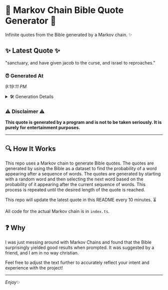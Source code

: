 # 📖 Markov Chain Bible Quote Generator 📖

Infinite quotes from the Bible generated by a Markov chain. ✨

## ✨ Latest Quote ✨
"sanctuary, and have given jacob to the curse, and israel to reproaches."

### ⏰ Generated At
*9:19:11 PM*

<details>
    <summary>🛠️ Generation Details</summary>
    <p>
        <strong>🌱 Seed:</strong> sanctuary,<br>
        <strong>🔄 Iterations:</strong> 11<br>
        <strong>📜 Context History:</strong><br>[ sanctuary, ]: and<br>[ sanctuary,, and ]: have<br>[ sanctuary,, and, have ]: given<br>[ sanctuary,, and, have, given ]: jacob<br>[ sanctuary,, and, have, given, jacob ]: to<br>[ sanctuary,, and, have, given, jacob, to ]: the<br>[ and, have, given, jacob, to, the ]: curse,<br>[ have, given, jacob, to, the, curse, ]: and<br>[ given, jacob, to, the, curse,, and ]: israel<br>[ jacob, to, the, curse,, and, israel ]: to<br>[ to, the, curse,, and, israel, to ]: reproaches.<br>
    </p>
</details>

### ⚠️ Disclaimer ⚠️
**This quote is generated by a program and is not to be taken seriously. It is purely for entertainment purposes.**

---

## 🔍 How It Works

This repo uses a Markov chain to generate Bible quotes. The quotes are generated by using the Bible as a dataset to find the probability of a word appearing after a sequence of words. The quotes are generated by starting with a random word and then selecting the next word based on the probability of it appearing after the current sequence of words. This process is repeated until the desired length of the quote is reached.

This repo will update the latest quote in this README every 10 minutes. ⏳

All code for the actual Markov chain is in `index.ts`.

## ❓ Why

I was just messing around with Markov Chains and found that the Bible surprisingly yielded good results when prompted. 
It was suggested by a friend, and I am in no way christian.

Feel free to adjust the text further to accurately reflect your intent and experience with the project!

---

*Enjoy*✨
